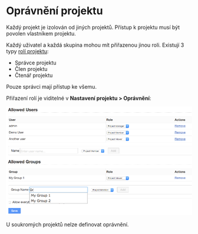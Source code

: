 Oprávnění projektu
===================

Každý projekt je izolován od jiných projektů.
Přístup k projektu musí být povolen vlastníkem projektu.

Každý uživatel a každá skupina mohou mít přiřazenou jinou roli.
Existují 3 typy [rolí projektu](roles.markdown):

- Správce projektu
- Člen projektu
- Čtenář projektu

Pouze správci mají přístup ke všemu.

Přiřazení rolí je viditelné v **Nastavení projektu > Oprávnění**:

![Oprávnění projektu](../screenshots/project-permissions.png)

U soukromých projektů nelze definovat oprávnění.